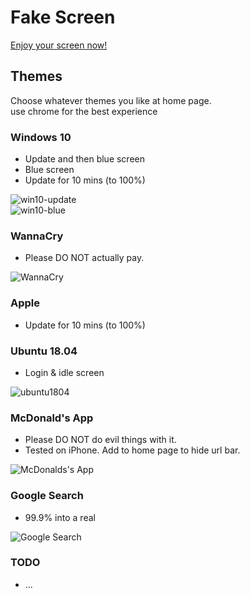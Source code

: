# Fake Screen

[Enjoy your screen now!](https://sh1zuku.csie.io/fake-screen)

## Themes

Choose whatever themes you like at home page.  
use chrome for the best experience

### Windows 10

- Update and then blue screen
- Blue screen
- Update for 10 mins (to 100%)

![win10-update](https://i.imgur.com/9BcwA3O.png)  
![win10-blue](https://i.imgur.com/y3bBFm8.jpg)

### WannaCry

- Please DO NOT actually pay.

![WannaCry](https://i.imgur.com/xAnkGV6.png)

### Apple

- Update for 10 mins (to 100%)

### Ubuntu 18.04

- Login & idle screen

![ubuntu1804](https://i.imgur.com/eLGA5KO.jpg)

### McDonald's App

- Please DO NOT do evil things with it.
- Tested on iPhone. Add to home page to hide url bar.

![McDonalds's App](https://i.imgur.com/jLcNOuD.png)

### Google Search

- 99.9% into a real

![Google Search](https://i.imgur.com/cm1uwzI.png)

### TODO

- ...
